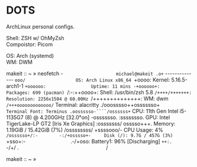 # DOTS
ArchLinux personal configs. <br>

  Shell: ZSH w/ OhMyZsh <br>
  Compoistor: Picom <br>

  OS: Arch (systemd) <br>
  WM: DWM <br>


makeit :: ~ » neofetch
                   -`                    michael@makeit
                  .o+`                   --------------
                 `ooo/                   OS: Arch Linux x86_64
                `+oooo:                  Kernel: 5.16.5-arch1-1
               `+oooooo:                 Uptime: 11 mins
               -+oooooo+:                Packages: 699 (pacman)
             `/:-:++oooo+:               Shell: /usr/bin/zsh 5.8
            `/++++/+++++++:              Resolution: 2256x1504 @ 60.00Hz
           `/++++++++++++++:             WM: dwm
          `/+++ooooooooooooo/`           Terminal: alacritty
         ./ooosssso++osssssso+`          Terminal Font: Terminus
        .oossssso-````/ossssss+`         CPU: 11th Gen Intel i5-1135G7 (8) @ 4.200GHz [32.0°on]
       -osssssso.      :ssssssso.        GPU: Intel TigerLake-LP GT2 [Iris Xe Graphics]
      :osssssss/        osssso+++.       Memory: 1.19GiB / 15.42GiB (7%)
     /ossssssss/        +ssssooo/-       CPU Usage: 4%
   `/ossssso+/:-        -:/+osssso+-     Disk (/): 9.7G / 457G (3%)
  `+sso+:-`                 `.-/+oso:    Battery1: 96% [Discharging]
 `++:.                           `-/+/
 .`                                 `/



makeit :: ~ »
